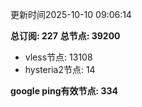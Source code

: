 更新时间2025-10-10 09:06:14

**总订阅: 227**
**总节点: 39200**
- vless节点: 13108
- hysteria2节点: 14

**google ping有效节点: 334**
